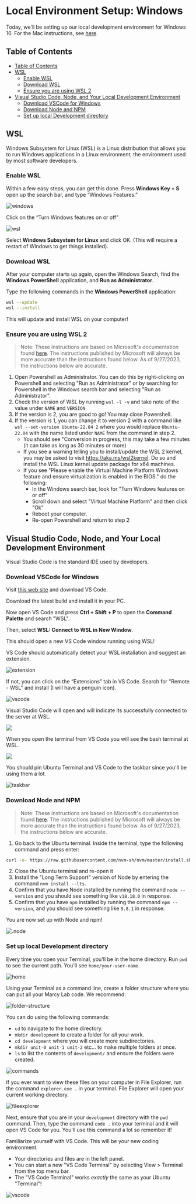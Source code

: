 # Local Environment Setup: Windows

Today, we'll be setting up our local development environment for Windows 10. For the Mac instructions, see [here](https://github.com/The-Marcy-Lab-School/local-environment-setup-mac).

## Table of Contents

- [Table of Contents](#table-of-contents)
- [WSL](#wsl)
  - [Enable WSL](#enable-wsl)
  - [Download WSL](#download-wsl)
  - [Ensure you are using WSL 2](#ensure-you-are-using-wsl-2)
- [Visual Studio Code, Node, and Your Local Development Environment](#visual-studio-code-node-and-your-local-development-environment)
  - [Download VSCode for Windows](#download-vscode-for-windows)
  - [Download Node and NPM](#download-node-and-npm)
  - [Set up local Development directory](#set-up-local-development-directory)

## WSL


Windows Subsystem for Linux (WSL) is a Linux distribution that allows you to run Windows applications in a Linux environment, the environment used by most software developers.

### Enable WSL

Within a few easy steps, you can get this done. Press **Windows Key + S** open up the search bar, and type “Windows Features.”

![windows](./img/windowfeature.webp)

Click on the “Turn Windows features on or off”

![wsl](./img/wsl.webp)

Select **Windows Subsystem for Linux** and click OK. (This will require a restart of Windows to get things installed).

### Download WSL

After your computer starts up again, open the Windows Search, find the **Windows PowerShell** application, and **Run as Administrator**. 

Type the following commands in the **Windows PowerShell** application:

```sh
wsl --update
wsl --install
```

This will update and install WSL on your computer!

### Ensure you are using WSL 2

> Note: These instructions are based on Microsoft's documentation found [here](https://learn.microsoft.com/en-us/windows/wsl/install). The instructions published by Microsoft will always be more accurate than the instructions found below. As of 9/27/2023, the instructions below are accurate.

1. Open Powershell as Administrator. You can do this by right-clicking on Powershell and selecting "Run as Administrator" or by searching for Powershell in the Windows search bar and selecting "Run as Administrator".
2. Check the version of WSL by running `wsl -l -v` and take note of the value under `NAME` and `VERSION`
3. If the version is 2, you are good to go! You may close Powershell.
4. If the version is 1, you can change it to version 2 with a command like `wsl --set-version Ubuntu-22.04 2` where you would replace `Ubuntu-22.04` with the name listed under `NAME` from the command in step 2.
   - You should see "Conversion in progress, this may take a few minutes (it can take as long as 30 minutes or more)
   - If you see a warning telling you to install/update the WSL 2 kernel, you may be asked to visit https://aka.ms/wsl2kernel. Do so and install the WSL Linux kernel update package for x64 machines.
   - If you see "Please enable the Virtual Machine Platform Windows feature and ensure virtualization is enabled in the BIOS." do the following:
     - In the Windows search bar, look for "Turn Windows features on or off"
     - Scroll down and select "Virtual Machine Platform" and then click "Ok"
     - Reboot your computer.
     - Re-open Powershell and return to step 2

## Visual Studio Code, Node, and Your Local Development Environment

Visual Studio Code is the standard IDE used by developers. 

### Download VSCode for Windows

Visit [this web site](https://code.visualstudio.com/) and download VS Code.

Download the latest build and install it in your PC.

Now open VS Code and press **Ctrl + Shift + P** to open the **Command Palette** and search "WSL". 

Then, select **WSL: Connect to WSL in New Window**.

This should open a new VS Code window running using WSL!

VS Code should automatically detect your WSL installation and suggest an extension.

![extension](./img/extension.webp)

If not, you can click on the “Extensions” tab in VS Code. Search for "Remote - WSL" and install (I will have a penguin icon).

![vscode](./img/vscode.webp)

Visual Studio Code will open and will indicate its successfully connected to the server at WSL.

![](./img/wslubuntu.webp)

When you open the terminal from VS Code you will see the bash terminal at WSL.

![](./img/terminalubuntu.webp)

You should pin Ubuntu Terminal and VS Code to the taskbar since you'll be using them a lot.

![taskbar](./img/taskbar.png)

### Download Node and NPM

> Note: These instructions are based on Microsoft's documentation found [here](https://learn.microsoft.com/en-us/windows/dev-environment/javascript/nodejs-on-wsl). The instructions published by Microsoft will always be more accurate than the instructions found below. As of 9/27/2023, the instructions below are accurate.

1. Go back to the Ubuntu terminal. Inside the terminal, type the following command and press enter:

```sh
curl -o- https://raw.githubusercontent.com/nvm-sh/nvm/master/install.sh | bash
```

2. Close the Ubuntu terminal and re-open it
3. Install the "Long Term Support" version of Node by entering the command `nvm install --lts`.
4. Confirm that you have Node installed by running the command `node --version` and you should see something like `v18.18.0` in response.
5. Confirm that you have `npm` installed by running the command `npm --version`, and you should see something like `9.8.1` in response.

You are now set up with Node and npm!

![.node](./img/node.webp)

### Set up local Development directory

Every time you open your Terminal, you'll be in the home directory. Run `pwd` to see the current path. You'll see `home/your-user-name`.

![home](./img/home.png)

Using your Terminal as a command line, create a folder structure where you can put all your Marcy Lab code. We recommend:

![folder-structure](./img/folder-structure.png)

You can do using the following commands:

- `cd` to navigate to the home directory.
- `mkdir development` to create a folder for _all_ your work.
- `cd development` where you will create more subdirectories.
- `mkdir unit-0 unit-1 unit-2` etc... to make multiple folders at once.
- `ls` to list the contents of `development/` and ensure the folders were created.

![commands](./img/commands.png)

If you ever want to view these files on your computer in File Explorer, run the command `explorer.exe .` in your terminal. File Explorer will open your current working directory.

![fileexplorer](./img/fileexplorer.png)

Next, ensure that you are in your `development` directory with the `pwd` command. Then, type the command `code .` into your terminal and it will open VS Code for you. You'll use this command a lot so remember it!

Familiarize yourself with VS Code. This will be your new coding environment.

- Your directories and files are in the left panel.
- You can start a new "VS Code Terminal" by selecting View > Terminal from the top menu bar.
- The "VS Code Terminal" works _exactly_ the same as your Ubuntu "Terminal"!

![vscode](./img/vscode.png)